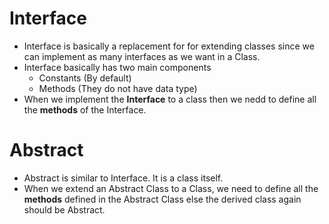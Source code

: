 # Interface
* Interface is basically a replacement for for extending classes since we can implement as many interfaces as we want in a Class. 
* Interface basically has two main components
    - Constants (By default)
    - Methods (They do not have data type)
* When we implement the **Interface** to a class then we nedd to define all the **methods** of the Interface.

# Abstract
* Abstract is similar to Interface. It is a class itself. 
* When we extend an Abstract Class to a Class, we need to define all the **methods** defined in the Abstract Class else the derived class again should be Abstract. 
